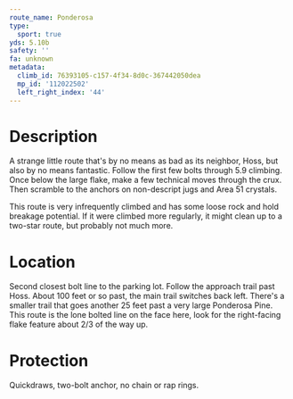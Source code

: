 ```yaml
---
route_name: Ponderosa
type:
  sport: true
yds: 5.10b
safety: ''
fa: unknown
metadata:
  climb_id: 76393105-c157-4f34-8d0c-367442050dea
  mp_id: '112022502'
  left_right_index: '44'
---
```

# Description
A strange little route that's by no means as bad as its neighbor, Hoss, but also by no means fantastic.  Follow the first few bolts through 5.9 climbing.  Once below the large flake, make a few technical moves through the crux.  Then scramble to the anchors on non-descript jugs and Area 51 crystals.

This route is very infrequently climbed and has some loose rock and hold breakage potential.  If it were climbed more regularly, it might clean up to a two-star route, but probably not much more.

# Location
Second closest bolt line to the parking lot.  Follow the approach trail past Hoss.  About 100 feet or so past, the main trail switches back left.  There's a smaller trail that goes another 25 feet past a very large Ponderosa Pine.  This route is the lone bolted line on the face here, look for the right-facing flake feature about 2/3 of the way up.

# Protection
Quickdraws, two-bolt anchor, no chain or rap rings.
